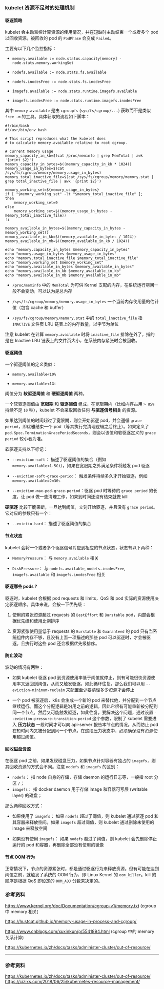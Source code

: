 ### kubelet 资源不足时的处理机制

#### 驱逐策略

kubelet 会主动监控计算资源的使用情况，并在短缺时主动结束一个或者多个 pod 以回收资源。被回收的 pod 的 `PodPhase` 会变成 `Failed`。

主要有以下几个监控指标：

+ `memory.available := node.status.capacity[memory] - node.stats.memory.workingSet`

+ `nodefs.available := node.stats.fs.available`

+ `nodefs.inodesFree := node.stats.fs.inodesFree`

+ `imagefs.available := node.stats.runtime.imagefs.available`

+ `imagefs.inodesFree := node.stats.runtime.imagefs.inodesFree`

其中 `memory.available` 是由 `cgroupfs` (`sys/fs/cgroup/...`) 获取而不是类似 `free -m` 的工具。具体获取的流程如下脚本：

```
#!/bin/bash
#!/usr/bin/env bash

# This script reproduces what the kubelet does
# to calculate memory.available relative to root cgroup.

# current memory usage
memory_capacity_in_kb=$(cat /proc/meminfo | grep MemTotal | awk '{print $2}')
memory_capacity_in_bytes=$((memory_capacity_in_kb * 1024))
memory_usage_in_bytes=$(cat /sys/fs/cgroup/memory/memory.usage_in_bytes)
memory_total_inactive_file=$(cat /sys/fs/cgroup/memory/memory.stat | grep total_inactive_file | awk '{print $2}')

memory_working_set=${memory_usage_in_bytes}
if [ "$memory_working_set" -lt "$memory_total_inactive_file" ];
then
    memory_working_set=0
else
    memory_working_set=$((memory_usage_in_bytes - memory_total_inactive_file))
fi

memory_available_in_bytes=$((memory_capacity_in_bytes - memory_working_set))
memory_available_in_kb=$((memory_available_in_bytes / 1024))
memory_available_in_mb=$((memory_available_in_kb / 1024))

echo "memory.capacity_in_bytes $memory_capacity_in_bytes"
echo "memory.usage_in_bytes $memory_usage_in_bytes"
echo "memory.total_inactive_file $memory_total_inactive_file"
echo "memory.working_set $memory_working_set"
echo "memory.available_in_bytes $memory_available_in_bytes"
echo "memory.available_in_kb $memory_available_in_kb"
echo "memory.available_in_mb $memory_available_in_mb"
```

+ `/proc/meminfo` 中的 `MemTotal` 为可供 Kernel 支配的内存，在系统运行期间一般不会变动，可以认为是总内存

+ `/sys/fs/cgroup/memory/memory.usage_in_bytes` 一个当前内存使用量的估计值（包含 cache 和 buffer）

+ `/sys/fs/cgroup/memory/memory.stat` 中的 `total_inactive_file` 指 `INACTIVE` 文件页 LRU 链表上的内存数量，以字节为单位

注意 kubelet 在计算 `memory.available` 时将 `inactive_file` 排除在外了，指的是在 Inactive LRU 链表上的文件页大小，在系统内存紧张时会被回收。

#### 驱逐阈值

一个驱逐阈值的定义类似：

+ `memory.available<10%`

+ `memory.available<1Gi`

阈值分为 **软驱逐阈值** 和 **硬驱逐阈值** 两种。

一个软驱逐阈值由 **宽限期** 和 **驱逐阈值** 组成，在宽限期内（比如内存占用 `> 85%` 持续不足 `10` 秒），kubelet 不会采取回收任何 **与驱逐信号相关** 的资源。

如果达到阈值的时间超过了宽限期，则会开始驱逐 pod，并会遵循 `grace period`，即优雅结束一个 pod（等其执行完清理逻辑之后终止）。如果定义了 `pod.Spec.TerminationGracePeriodSeconds`，则会以该值和软驱逐定义的 `grace period` 较小者为准。

软驱逐支持以下标记：

+ `--eviction-soft`： 描述了驱逐阈值的集合（例如 `memory.available<1.5Gi`），如果在宽限期之外满足条件将触发 pod 驱逐

+ `--eviction-soft-grace-period`： 触发条件持续多久才开始驱逐，例如 `memory.available=2m30s`

+ `--eviction-max-pod-grace-period`：驱逐 pod 时等待的 `grace period` 的长度，让 pod 做一些清理工作，如果到时间还没有结束就做 kill

**硬驱逐** 比较干脆果断，一旦达到阈值，立刻开始驱逐，并且没有 `grace period`。它对应的参数只有一个：

+ `--evictio-hard`： 描述了驱逐阈值的集合

#### 节点状态

kubelet 会将一个或者多个驱逐信号对应到相应的节点状态，状态有以下两种：

+ `MemoryPressure`： 与 `memory.available` 相关

+ `DiskPressure`： 与 `nodefs.available`, `nodefs.inodesFree`, `imagefs.available` 和 `imagefs.inodesFree` 相关

#### 驱逐哪些 pods ?

驱逐时，kubelet 会根据 pod requests 和 limits，QoS 和 pod 实际的资源使用决定驱逐顺序。具体来说，会按一下优先级：

1. 使用的紧张资源超过 requests 的 `BestEffort` 和 `Burstable` pod，内部会根据优先级和使用比例排序

2. 资源紧张使用量低于 requests 的 `Burstable` 和 `Guaranteed` 的 pod 只有当系统组件内存不够，且没有上面一项描述的那些 pod 可以驱逐时，才会被驱逐。且执行时这些 pod 还会根据优先级排序。

#### 防止波动

波动的情况有两种：

+ 如果 kubelet 驱逐 pod 到资源使用率低于阈值就停止，则有可能很快资源使用率又返回到阈值，从而又触发驱逐，如此循环往复。那么我们可以用 `--eviction-minimum-reclaim` 来配置至少要清理多少资源才会停止

+ 一个 pod 被驱逐后，k8s 会生成一个新的 pod 来替代他，并分配到一个节点继续运行。而这个分配逻辑是沿用之前的逻辑，因此它很有可能重新被分配到同一个节点，然后又可能触发驱逐，如此往复。要解决这个问题，通过设置 `--eviction-pressure-transition-period` 这个参数，限制了 kubelet 需要进入 **压力状态** 一段时间才可以向 api-server 报告本节点的情况，从而防止 pod 在短时间内又被分配到同一个节点。在这段压力状态中，必须确保没有资源使用超过阈值。

#### 回收磁盘资源

在驱逐 pod 之前，如果发现磁盘压力，如果节点针对容器有独占的 `imagefs`，则其回收资源的方式会不同。注意 `nodefs` 和 `imagefs` 的区别：

+ `nodefs`： 指 node 自身的存储，存储 daemon 的运行日志等，一般指 root 分区 `/`；
+ `imagefs`： 指 docker daemon 用于存储 image 和容器可写层 (writable layer) 的磁盘；

那么两种回收方式：

+ 如果使用了 `imagefs`： 如果 `nodefs` 超过了阈值，则 kubelet 通过驱逐 pod 和其容器来释放空间。如果 `imagefs` 超过阈值，则 kubelet 通过删除未使用的 image 来释放空间

+ 如果没有使用 `imagefs`： 如果 `nodefs` 超过了阈值，则 kubelet 会先删除停止运行的 pod 和容器，再删除全部没有使用的镜像

#### 节点 OOM 行为

正常情况下，节点的资源紧张时，都是通过驱逐行为来释放资源。但有可能在达到阈值之前，就触发了系统的 OOM 行为，即 Linux Kernel 的 `oom_killer`。kill 的顺序是根据 QoS 即设定的 `OOM_ADJ` 分数来决定的。

### 参考资料

https://www.kernel.org/doc/Documentation/cgroup-v1/memory.txt (cgroup 中 memory 相关)

https://hustcat.github.io/memory-usage-in-process-and-cgroup/

https://www.cnblogs.com/xuxinkun/p/5541894.html (cgroup 中的 memory 关系计算)

https://kubernetes.io/zh/docs/tasks/administer-cluster/out-of-resource/

---

### 参考资料

https://kubernetes.io/zh/docs/tasks/administer-cluster/out-of-resource/
https://cizixs.com/2018/06/25/kubernetes-resource-management/